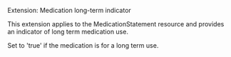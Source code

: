 Extension: Medication long-term indicator

This extension applies to the MedicationStatement resource and provides an indicator of long term medication use. 

Set to 'true' if the medication is for a long term use.